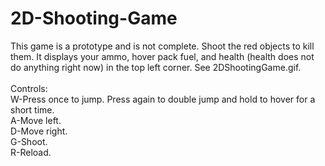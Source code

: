 # 2D-Shooting-Game
This game is a prototype and is not complete. Shoot the red objects to kill them. It displays your ammo, hover pack fuel, and health (health does not do anything right now) in the top left corner. See 2DShootingGame.gif.
<br />
<br />Controls:
<br />W-Press once to jump. Press again to double jump and hold to hover for a short time.
<br />A-Move left.
<br />D-Move right.
<br />G-Shoot.
<br />R-Reload.

